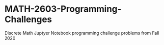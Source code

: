 # MATH-2603-Programming-Challenges
Discrete Math Juptyer Notebook programming challenge problems from Fall 2020
